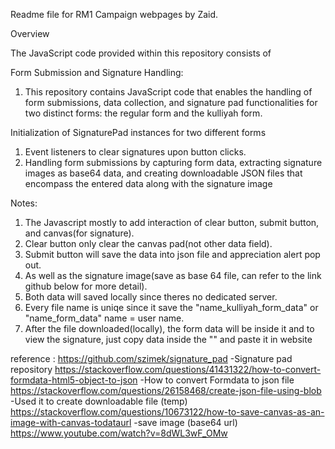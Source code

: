 Readme file for RM1 Campaign webpages by Zaid.

Overview

The JavaScript code provided within this repository consists of

Form Submission and Signature Handling:

1. This repository contains JavaScript code that enables the handling of form submissions, data collection, and signature pad functionalities for two distinct forms: the regular form and the kulliyah form.

Initialization of SignaturePad instances for two different forms
1. Event listeners to clear signatures upon button clicks.
2. Handling form submissions by capturing form data, extracting signature images as base64 data, and creating downloadable JSON files that encompass the entered data along with the signature image

Notes:
1. The Javascript mostly to add interaction of clear button, submit button, and canvas(for signature).
2. Clear button only clear the canvas pad(not other data field).
3. Submit button will save the data into json file and appreciation alert pop out.
4. As well as the signature image(save as base 64 file, can refer to the link github below for more detail).
5. Both data will saved locally since theres no dedicated server.
6. Every file name is uniqe since it save the "name_kulliyah_form_data" or "name_form_data" name = user name.
7. After the file downloaded(locally), the form data will be inside it and to view the signature, just copy data inside the "" and paste it in website


reference : 
https://github.com/szimek/signature_pad   -Signature pad repository
https://stackoverflow.com/questions/41431322/how-to-convert-formdata-html5-object-to-json   -How to convert Formdata to json file
https://stackoverflow.com/questions/26158468/create-json-file-using-blob   -Used it to create downloadable file (temp)
https://stackoverflow.com/questions/10673122/how-to-save-canvas-as-an-image-with-canvas-todataurl   -save image (base64 url)
https://www.youtube.com/watch?v=8dWL3wF_OMw 

